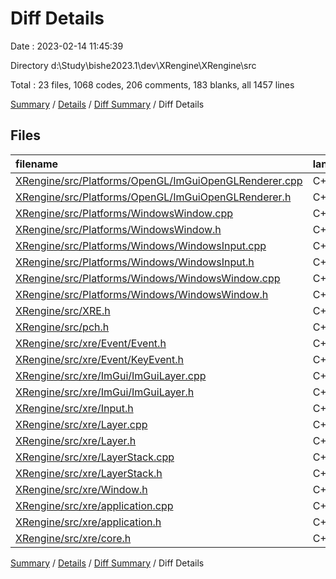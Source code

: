 # Diff Details

Date : 2023-02-14 11:45:39

Directory d:\\Study\\bishe2023.1\\dev\\XRengine\\XRengine\\src

Total : 23 files,  1068 codes, 206 comments, 183 blanks, all 1457 lines

[Summary](results.md) / [Details](details.md) / [Diff Summary](diff.md) / Diff Details

## Files
| filename | language | code | comment | blank | total |
| :--- | :--- | ---: | ---: | ---: | ---: |
| [XRengine/src/Platforms/OpenGL/ImGuiOpenGLRenderer.cpp](/XRengine/src/Platforms/OpenGL/ImGuiOpenGLRenderer.cpp) | C++ | 669 | 177 | 95 | 941 |
| [XRengine/src/Platforms/OpenGL/ImGuiOpenGLRenderer.h](/XRengine/src/Platforms/OpenGL/ImGuiOpenGLRenderer.h) | C++ | 22 | 24 | 11 | 57 |
| [XRengine/src/Platforms/WindowsWindow.cpp](/XRengine/src/Platforms/WindowsWindow.cpp) | C++ | -142 | -1 | -21 | -164 |
| [XRengine/src/Platforms/WindowsWindow.h](/XRengine/src/Platforms/WindowsWindow.h) | C++ | -30 | -1 | -13 | -44 |
| [XRengine/src/Platforms/Windows/WindowsInput.cpp](/XRengine/src/Platforms/Windows/WindowsInput.cpp) | C++ | 37 | 0 | 6 | 43 |
| [XRengine/src/Platforms/Windows/WindowsInput.h](/XRengine/src/Platforms/Windows/WindowsInput.h) | C++ | 13 | 0 | 4 | 17 |
| [XRengine/src/Platforms/Windows/WindowsWindow.cpp](/XRengine/src/Platforms/Windows/WindowsWindow.cpp) | C++ | 151 | 1 | 23 | 175 |
| [XRengine/src/Platforms/Windows/WindowsWindow.h](/XRengine/src/Platforms/Windows/WindowsWindow.h) | C++ | 31 | 1 | 14 | 46 |
| [XRengine/src/XRE.h](/XRengine/src/XRE.h) | C++ | 2 | 0 | -2 | 0 |
| [XRengine/src/pch.h](/XRengine/src/pch.h) | C++ | 1 | 0 | 0 | 1 |
| [XRengine/src/xre/Event/Event.h](/XRengine/src/xre/Event/Event.h) | C++ | 0 | 0 | 2 | 2 |
| [XRengine/src/xre/Event/KeyEvent.h](/XRengine/src/xre/Event/KeyEvent.h) | C++ | 13 | 0 | 3 | 16 |
| [XRengine/src/xre/ImGui/ImGuiLayer.cpp](/XRengine/src/xre/ImGui/ImGuiLayer.cpp) | C++ | 131 | 1 | 16 | 148 |
| [XRengine/src/xre/ImGui/ImGuiLayer.h](/XRengine/src/xre/ImGui/ImGuiLayer.h) | C++ | 28 | 0 | 9 | 37 |
| [XRengine/src/xre/Input.h](/XRengine/src/xre/Input.h) | C++ | 22 | 1 | 6 | 29 |
| [XRengine/src/xre/Layer.cpp](/XRengine/src/xre/Layer.cpp) | C++ | 11 | 0 | 4 | 15 |
| [XRengine/src/xre/Layer.h](/XRengine/src/xre/Layer.h) | C++ | 19 | 0 | 5 | 24 |
| [XRengine/src/xre/LayerStack.cpp](/XRengine/src/xre/LayerStack.cpp) | C++ | 39 | 0 | 7 | 46 |
| [XRengine/src/xre/LayerStack.h](/XRengine/src/xre/LayerStack.h) | C++ | 21 | 0 | 7 | 28 |
| [XRengine/src/xre/Window.h](/XRengine/src/xre/Window.h) | C++ | 1 | 0 | -1 | 0 |
| [XRengine/src/xre/application.cpp](/XRengine/src/xre/application.cpp) | C++ | 21 | 2 | 7 | 30 |
| [XRengine/src/xre/application.h](/XRengine/src/xre/application.h) | C++ | 7 | 1 | 1 | 9 |
| [XRengine/src/xre/core.h](/XRengine/src/xre/core.h) | C++ | 1 | 0 | 0 | 1 |

[Summary](results.md) / [Details](details.md) / [Diff Summary](diff.md) / Diff Details
